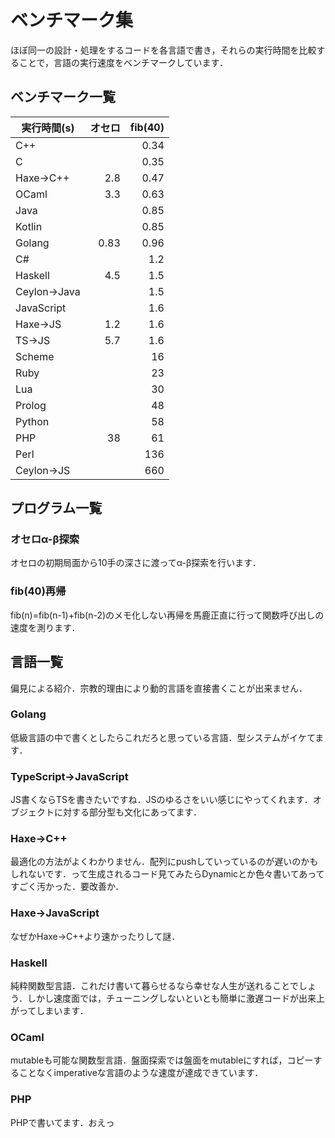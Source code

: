 # ベンチマーク集

ほぼ同一の設計・処理をするコードを各言語で書き，それらの実行時間を比較することで，言語の実行速度をベンチマークしています．

## ベンチマーク一覧

| 実行時間(s) | オセロ | fib(40) |
| --- | ----: | ---: |
| C++ | | 0.34 |
| C | | 0.35 |
| Haxe→C++ | 2.8 | 0.47 |
| OCaml | 3.3 | 0.63 |
| Java | | 0.85 |
| Kotlin | | 0.85 |
| Golang | 0.83 | 0.96 |
| C# | | 1.2 |
| Haskell | 4.5 | 1.5 |
| Ceylon→Java | | 1.5 |
| JavaScript | | 1.6 |
| Haxe→JS | 1.2 | 1.6 |
| TS→JS | 5.7 | 1.6 |
| Scheme | | 16 |
| Ruby | | 23 |
| Lua | | 30 |
| Prolog | | 48 |
| Python | | 58 |
| PHP | 38 | 61 |
| Perl | | 136 |
| Ceylon→JS | | 660 |


## プログラム一覧
### オセロα-β探索
オセロの初期局面から10手の深さに渡ってα-β探索を行います．

### fib(40)再帰
fib(n)=fib(n-1)+fib(n-2)のメモ化しない再帰を馬鹿正直に行って関数呼び出しの速度を測ります．

## 言語一覧
偏見による紹介．宗教的理由により動的言語を直接書くことが出来ません．

### Golang
低級言語の中で書くとしたらこれだろと思っている言語．型システムがイケてます．

### TypeScript→JavaScript
JS書くならTSを書きたいですね．JSのゆるさをいい感じにやってくれます．オブジェクトに対する部分型も文化にあってます．

### Haxe→C++
最適化の方法がよくわかりません．配列にpushしていっているのが遅いのかもしれないです．って生成されるコード見てみたらDynamicとか色々書いてあってすごく汚かった．要改善か．

### Haxe→JavaScript
なぜかHaxe→C++より速かったりして謎．

### Haskell
純粋関数型言語．これだけ書いて暮らせるなら幸せな人生が送れることでしょう．しかし速度面では，チューニングしないといとも簡単に激遅コードが出来上がってしまいます．

### OCaml
mutableも可能な関数型言語．盤面探索では盤面をmutableにすれば，コピーすることなくimperativeな言語のような速度が達成できています．

### PHP
PHPで書いてます．おえっ
